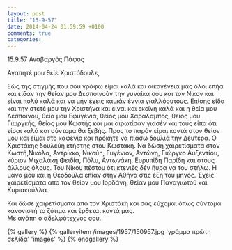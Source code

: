 ```yaml
---
layout: post
title: "15-9-57"
date: 2014-04-24 01:59:59 +0100
comments: true
categories: 
---
```


15.9.57 Αναβαργός Πάφος

Αγαπητέ μου θείε Χριστόδουλε,

Εώς της στιγμής που σου γράφω είμαι καλά και οικογένεια μας όλοι επήα και είδαν την θείαν μου Δεσποινούν την γυναίκα σου και τον Νίκον και είναι πολύ καλά και να μήν έχεις καμιάν έννια γιαλλόουτους. Επίσης είδα και την στετέ μου την Χριστήνα και είναι και εκείνη καλά και η θεία μου Δεσποινού, θεία μου Εφυγένια, θείος μου Χαράλαμπος, θείος μου Γιωργκής, θείος μου Κωστής και μαι αιρωτίσαν γιασέν και τους είπα ότι είσαι καλά και σύντομα θα ξεβής. Προς το παρόν είμαι κοντά στον θείον μου και είμαι στο καφενίο και πρόκητε να πιάσω δουλιά την Δευτέρα. Ο Χριστάκης δουλεύη κτήστης στου Κωστάκη. Να δώση χαιρετίσματα στον Κωστή,Νικόλα, Αντρίκκο, Νικούη, Ευγένιον, Αντώνη, Γιώργκο Αυξεντίου, κύριον Μιχαλάκη Φειδία, Πόλυ, Αντωνάκη, Ευρυπίδη Παρίδη και στους άλλους όλους. Του Νίκου πέστου ότι κτενιές δέν ήυρα να του στήλω. Η μάνα μου και η Θεοδούλα επίαν στην Αθήνα στις έξη του μηνός. Έχεις χαιρετίσματα απο τον θείον μου Ιορδάνη, θείαν μου Παναγιωτού και Κυριακούλλα.

Και δώσε χαιρετίσματα απο τον Χριστάκη και σας εύχομαι όπως σύντομα κανονιστή το ζύτιμα και έρθεται κοντά μας.<br/>
Με αγάπη ο αδελφότεχνος σου.

{% gallery %}
  {% galleryitem /images/1957/150957.jpg 'γράμμα πρώτη σελίδα' 'images' %}
{% endgallery %}
